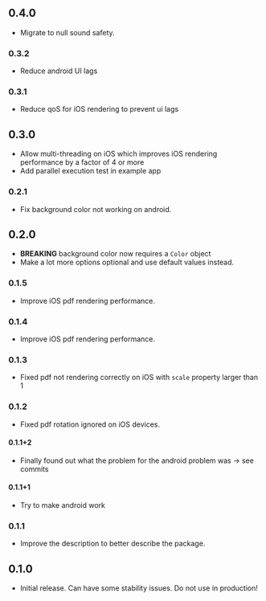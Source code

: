 ## 0.4.0

- Migrate to null sound safety.

### 0.3.2

- Reduce android UI lags

### 0.3.1

- Reduce qoS for iOS rendering to prevent ui lags

## 0.3.0

- Allow multi-threading on iOS which improves iOS rendering performance by a factor of 4 or more
- Add parallel execution test in example app

### 0.2.1

- Fix background color not working on android.

## 0.2.0

- **BREAKING** background color now requires a `Color` object
- Make a lot more options optional and use default values instead.

### 0.1.5

- Improve iOS pdf rendering performance.

### 0.1.4

- Improve iOS pdf rendering performance.

### 0.1.3

- Fixed pdf not rendering correctly on iOS with `scale` property larger than 1

### 0.1.2

- Fixed pdf rotation ignored on iOS devices.

#### 0.1.1+2

- Finally found out what the problem for the android problem was -> see commits

#### 0.1.1+1

- Try to make android work

### 0.1.1

- Improve the description to better describe the package.

## 0.1.0

- Initial release. Can have some stability issues. Do not use in production!
